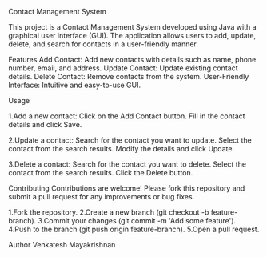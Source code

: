 Contact Management System

This project is a Contact Management System developed using Java with a graphical user interface (GUI). The application allows users to add, update, delete, and search for contacts in a user-friendly manner.

Features
Add Contact: Add new contacts with details such as name, phone number, email, and address.
Update Contact: Update existing contact details.
Delete Contact: Remove contacts from the system.
User-Friendly Interface: Intuitive and easy-to-use GUI.

Usage

1.Add a new contact:
  Click on the Add Contact button.
  Fill in the contact details and click Save.
  
2.Update a contact:
  Search for the contact you want to update.
  Select the contact from the search results.
  Modify the details and click Update.
  
3.Delete a contact:
  Search for the contact you want to delete.
  Select the contact from the search results.
  Click the Delete button.

Contributing
Contributions are welcome! Please fork this repository and submit a pull request for any improvements or bug fixes.

1.Fork the repository.
2.Create a new branch (git checkout -b feature-branch).
3.Commit your changes (git commit -m 'Add some feature').
4.Push to the branch (git push origin feature-branch).
5.Open a pull request.

Author
Venkatesh Mayakrishnan
